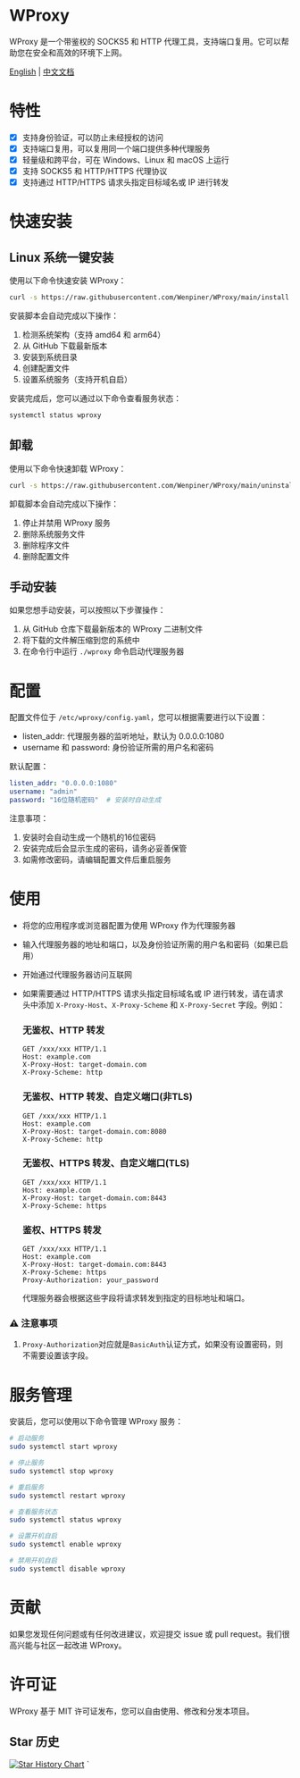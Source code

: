 # WProxy

WProxy 是一个带鉴权的 SOCKS5 和 HTTP 代理工具，支持端口复用。它可以帮助您在安全和高效的环境下上网。

[English](README.md) | [中文文档](README_zh-CN.md)

# 特性

- [x] 支持身份验证，可以防止未经授权的访问
- [x] 支持端口复用，可以复用同一个端口提供多种代理服务
- [x] 轻量级和跨平台，可在 Windows、Linux 和 macOS 上运行
- [x] 支持 SOCKS5 和 HTTP/HTTPS 代理协议
- [x] 支持通过 HTTP/HTTPS 请求头指定目标域名或 IP 进行转发

# 快速安装

## Linux 系统一键安装

使用以下命令快速安装 WProxy：

```bash
curl -s https://raw.githubusercontent.com/Wenpiner/WProxy/main/install.sh | sudo bash
```

安装脚本会自动完成以下操作：
1. 检测系统架构（支持 amd64 和 arm64）
2. 从 GitHub 下载最新版本
3. 安装到系统目录
4. 创建配置文件
5. 设置系统服务（支持开机自启）

安装完成后，您可以通过以下命令查看服务状态：
```bash
systemctl status wproxy
```

## 卸载

使用以下命令快速卸载 WProxy：

```bash
curl -s https://raw.githubusercontent.com/Wenpiner/WProxy/main/uninstall.sh | sudo bash
```

卸载脚本会自动完成以下操作：
1. 停止并禁用 WProxy 服务
2. 删除系统服务文件
3. 删除程序文件
4. 删除配置文件

## 手动安装

如果您想手动安装，可以按照以下步骤操作：

1. 从 GitHub 仓库下载最新版本的 WProxy 二进制文件
2. 将下载的文件解压缩到您的系统中
3. 在命令行中运行 `./wproxy` 命令启动代理服务器

# 配置

配置文件位于 `/etc/wproxy/config.yaml`，您可以根据需要进行以下设置：

- listen_addr: 代理服务器的监听地址，默认为 0.0.0.0:1080
- username 和 password: 身份验证所需的用户名和密码

默认配置：
```yaml
listen_addr: "0.0.0.0:1080"
username: "admin"
password: "16位随机密码"  # 安装时自动生成
```

注意事项：
1. 安装时会自动生成一个随机的16位密码
2. 安装完成后会显示生成的密码，请务必妥善保管
3. 如需修改密码，请编辑配置文件后重启服务

# 使用

- 将您的应用程序或浏览器配置为使用 WProxy 作为代理服务器
- 输入代理服务器的地址和端口，以及身份验证所需的用户名和密码（如果已启用）
- 开始通过代理服务器访问互联网
- 如果需要通过 HTTP/HTTPS 请求头指定目标域名或 IP 进行转发，请在请求头中添加 `X-Proxy-Host`、`X-Proxy-Scheme` 和 `X-Proxy-Secret` 字段。例如：
  ### 无鉴权、HTTP 转发
  ```http
  GET /xxx/xxx HTTP/1.1
  Host: example.com
  X-Proxy-Host: target-domain.com
  X-Proxy-Scheme: http
  ```
  ### 无鉴权、HTTP 转发、自定义端口(非TLS)
  ```http
  GET /xxx/xxx HTTP/1.1
  Host: example.com
  X-Proxy-Host: target-domain.com:8080
  X-Proxy-Scheme: http
  ```

  ### 无鉴权、HTTPS 转发、自定义端口(TLS)
  ```http
  GET /xxx/xxx HTTP/1.1
  Host: example.com
  X-Proxy-Host: target-domain.com:8443
  X-Proxy-Scheme: https
  ```

  ### 鉴权、HTTPS 转发 
  ```http
  GET /xxx/xxx HTTP/1.1
  Host: example.com
  X-Proxy-Host: target-domain.com:8443
  X-Proxy-Scheme: https
  Proxy-Authorization: your_password
  ```


  代理服务器会根据这些字段将请求转发到指定的目标地址和端口。
### ⚠️ 注意事项
1. `Proxy-Authorization`对应就是`BasicAuth`认证方式，如果没有设置密码，则不需要设置该字段。

# 服务管理

安装后，您可以使用以下命令管理 WProxy 服务：

```bash
# 启动服务
sudo systemctl start wproxy

# 停止服务
sudo systemctl stop wproxy

# 重启服务
sudo systemctl restart wproxy

# 查看服务状态
sudo systemctl status wproxy

# 设置开机自启
sudo systemctl enable wproxy

# 禁用开机自启
sudo systemctl disable wproxy
```

# 贡献

如果您发现任何问题或有任何改进建议，欢迎提交 issue 或 pull request。我们很高兴能与社区一起改进 WProxy。

# 许可证

WProxy 基于 MIT 许可证发布，您可以自由使用、修改和分发本项目。

## Star 历史

[![Star History Chart](https://api.star-history.com/svg?repos=Wenpiner/WProxy&type=Date)](https://star-history.com/#Wenpiner/WProxy&Date) 
`
